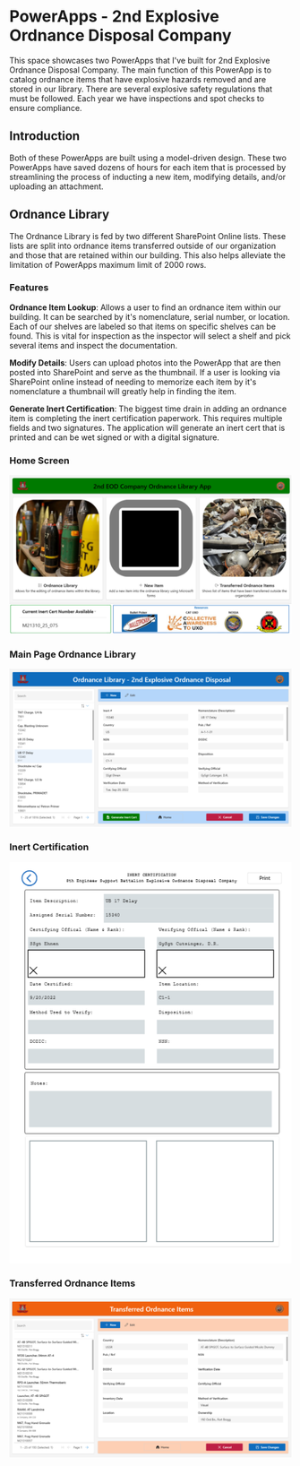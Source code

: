 # PowerApps - 2nd Explosive Ordnance Disposal Company

This space showcases two PowerApps that I've built for 2nd Explosive Ordnance Disposal Company. The main function of this PowerApp is to catalog ordnance items that have explosive hazards removed and are stored in our library. There are several explosive safety regulations that must be followed. Each year we have inspections and spot checks to ensure compliance.

## Introduction
Both of these PowerApps are built using a model-driven design. These two PowerApps have saved dozens of hours for each item that is processed by streamlining the process of inducting a new item, modifying details, and/or uploading an attachment.

## Ordnance Library
The Ordnance Library is fed by two different SharePoint Online lists. These lists are split into ordnance items transferred outside of our organization and those that are retained within our building. This also helps alleviate the limitation of PowerApps maximum limit of 2000 rows.

### Features
**Ordnance Item Lookup**: Allows a user to find an ordnance item within our building. It can be searched by it's nomenclature, serial number, or location. Each of our shelves are labeled so that items on specific shelves can be found. This is vital for inspection as the inspector will select a shelf and pick several items and inspect the documentation.

**Modify Details**: Users can upload photos into the PowerApp that are then posted into SharePoint and serve as the thumbnail. If a user is looking via SharePoint online instead of needing to memorize each item by it's nomenclature a thumbnail will greatly help in finding the item.

**Generate Inert Certification**: The biggest time drain in adding an ordnance item is completing the inert certification paperwork. This requires multiple fields and two signatures. The application will generate an inert cert that is printed and can be wet signed or with a digital signature.

### Home Screen
![Ordnance_Library_PowerApp/Power Apps Homescreen.png](https://github.com/AdamClem/PowerApps/blob/main/Ordnance_Library_PowerApp/Power%20Apps%20Homescreen.png)

### Main Page Ordnance Library
![Ordnance Library PowerApp/Library Main Page - Updated.png](https://github.com/AdamClem/PowerApps/blob/main/Ordnance_Library_PowerApp/Library%20Main%20Page%20-%20Updated.png)

### Inert Certification
![Ordnance Library PowerApp/Library Inert Cert - Updated.png](https://github.com/AdamClem/PowerApps/blob/main/Ordnance_Library_PowerApp/Library%20Inert%20Cert%20-%20Updated.png)

### Transferred Ordnance Items
![Ordnance Library PowerApp/Tx Ord Items - Updated.png](https://github.com/AdamClem/PowerApps/blob/main/Ordnance_Library_PowerApp/Tx%20Ord%20Items%20-%20Updated.png)

